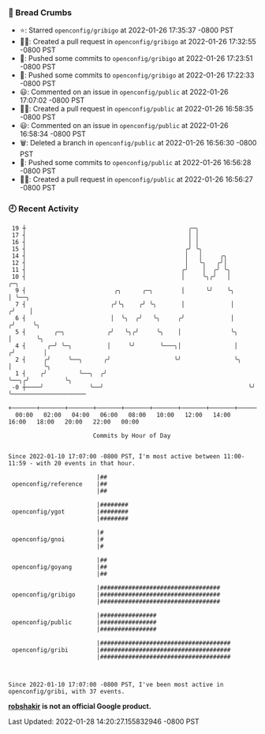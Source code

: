 ### 🍞 Bread Crumbs

 * ⭐️: Starred `openconfig/gribigo` at 2022-01-26 17:35:37 -0800 PST
 * ✍🏼: Created a pull request in `openconfig/gribigo` at 2022-01-26 17:32:55 -0800 PST
 * 🚢: Pushed some commits to `openconfig/gribigo` at 2022-01-26 17:23:51 -0800 PST
 * 🚢: Pushed some commits to `openconfig/gribigo` at 2022-01-26 17:22:33 -0800 PST
 * 😃: Commented on an issue in `openconfig/public` at 2022-01-26 17:07:02 -0800 PST
 * ✍🏼: Created a pull request in `openconfig/public` at 2022-01-26 16:58:35 -0800 PST
 * 😃: Commented on an issue in `openconfig/public` at 2022-01-26 16:58:34 -0800 PST
 * 🗑: Deleted a branch in `openconfig/public` at 2022-01-26 16:56:30 -0800 PST
 * 🚢: Pushed some commits to `openconfig/public` at 2022-01-26 16:56:28 -0800 PST
 * ✍🏼: Created a pull request in `openconfig/public` at 2022-01-26 16:56:27 -0800 PST

### 🕘 Recent Activity
```
 19 ┼                                              ╭─╮
 17 ┤                                              │ │
 16 ┤                                              │ │
 15 ┤                                             ╭╯ ╰╮
 14 ┤                                             │   │     ╭╮
 12 ┤                                             │   ╰╮   ╭╯│
 11 ┤                                            ╭╯    │  ╭╯ ╰╮
 10 ┤                                            │     ╰╮╭╯   │          ╭─╮
  9 ┤                         ╭╮      ╭─╮        │      ╰╯    ╰╮         │ ╰──╮
  7 ┤                        ╭╯╰╮    ╭╯ ╰╮       │             │        ╭╯    │
  6 ┤                        │  ╰╮  ╭╯   ╰╮     ╭╯             │       ╭╯     ╰╮
  5 ┤        ╭─╮            ╭╯   ╰╮╭╯     ╰╮    │              ╰╮      │       ╰╮
  4 ┤      ╭─╯ ╰─╮          │     ╰╯       ╰───╮│               │     ╭╯        │
  2 ┤     ╭╯     ╰──╮      ╭╯                  ╰╯               ╰╮    │         ╰╮
  1 ┤    ╭╯         ╰──╮  ╭╯                                     ╰──╮╭╯          ╰╮
 -0 ┼────╯             ╰──╯                                         ╰╯            ╰─────────────────────
    +───────+───────+───────+───────+───────+───────+───────+───────+───────+───────+───────+───────+────
  00:00   02:00   04:00   06:00   08:00   10:00   12:00   14:00   16:00   18:00   20:00   22:00   00:00   

						Commits by Hour of Day


Since 2022-01-10 17:07:00 -0800 PST, I'm most active between 11:00-11:59 - with 20 events in that hour.

```



```
                         |##
 openconfig/reference    |##
                         |##

                         |########
 openconfig/ygot         |########
                         |########

                         |#
 openconfig/gnoi         |#
                         |#

                         |##
 openconfig/goyang       |##
                         |##

                         |##################################
 openconfig/gribigo      |##################################
                         |##################################

                         |################
 openconfig/public       |################
                         |################

                         |#####################################
 openconfig/gribi        |#####################################
                         |#####################################



Since 2022-01-10 17:07:00 -0800 PST, I've been most active in openconfig/gribi, with 37 events.

```
**[robshakir](mailto:robjs@google.com) is not an official Google product.**  


Last Updated: 2022-01-28 14:20:27.155832946 -0800 PST
